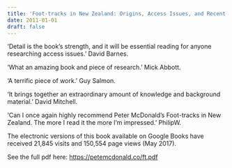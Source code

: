```yaml
---
title: 'Foot-tracks in New Zealand: Origins, Access Issues, and Recent Developments'
date: 2011-01-01
draft: false
---
```


‘Detail is the book’s strength, and it will be essential reading for anyone researching access issues.’ David Barnes.

‘What an amazing book and piece of research.’ Mick Abbott.

‘A terrific piece of work.’ Guy Salmon.

‘It brings together an extraordinary amount of knowledge and background material.’ David Mitchell.

‘Can I once again highly recommend Peter McDonald’s Foot-tracks in New Zealand. The more I read it the more I’m impressed.’ PhilipW.

The electronic versions of this book available on Google Books have received 21,845 visits and 150,554 page views (May 2017).

See the full pdf here: https://petemcdonald.co/ft.pdf
